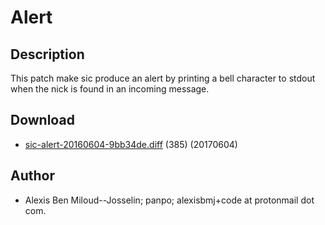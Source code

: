 Alert
=====

Description
-----------
This patch make sic produce an alert by printing a bell character to stdout
when the nick is found in an incoming message.

Download
--------
* [sic-alert-20160604-9bb34de.diff](sic-alert-20160604-9bb34de.diff) (385) (20170604)

Author
------
* Alexis Ben Miloud--Josselin; panpo; alexisbmj+code at protonmail dot com.

